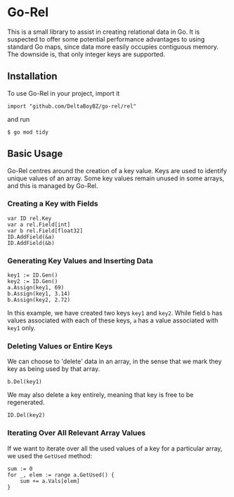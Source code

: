 # Go-Rel

This is a small library to assist in creating relational data in Go. 
It is suspected to offer some potential performance advantages to using standard Go maps, 
since data more easily occupies contiguous memory. 
The downside is, that only integer keys are supported. 

## Installation

To use Go-Rel in your project, import it

    import "github.com/DeltaBoyBZ/go-rel/rel"
    
and run

    $ go mod tidy

## Basic Usage
    
Go-Rel centres around the creation of a key value. 
Keys are used to identify unique values of an array. 
Some key values remain unused in some arrays, and this is managed by Go-Rel.

### Creating a Key with Fields  

    var ID rel.Key
    var a rel.Field[int]
    var b rel.Field[float32]
    ID.AddField(&a)
    ID.AddField(&b)
    
### Generating Key Values and Inserting Data

    key1 := ID.Gen()
    key2 := ID.Gen()
    a.Assign(key1, 69)
    b.Assign(key1, 3.14)
    b.Assign(key2, 2.72)
    
In this example, we have created two keys `key1` and `key2`. 
While field `b` has values associated with each of these keys, `a` has a value associated with `key1` only. 

### Deleting Values or Entire Keys

We can choose to 'delete' data in an array, in the sense that we mark they key as being used by that array. 

    b.Del(key1)
    
We may also delete a key entirely, meaning that key is free to be regenerated. 

    ID.Del(key2)
    
### Iterating Over All Relevant Array Values

If we want to iterate over all the used values of a key for a particular array,
we used the `GetUsed` method:

    sum := 0
    for _, elem := range a.GetUsed() {
        sum += a.Vals[elem] 
    }
    
